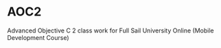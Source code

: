 AOC2
====

Advanced Objective C 2 class work for Full Sail University Online (Mobile Development Course)